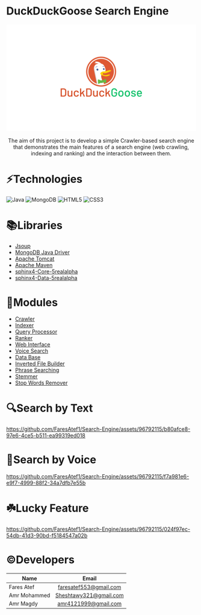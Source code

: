 # DuckDuckGoose Search Engine
![img.png](img.png)
<center>
The aim of this project is to develop a simple Crawler-based search engine that demonstrates the main
features of a search engine (web crawling, indexing and ranking) and the interaction between them.
</center>


# ⚡Technologies
![Java](https://img.shields.io/badge/java-%23ED8B00.svg?style=for-the-badge&logo=java&logoColor=white)
![MongoDB](https://img.shields.io/badge/MongoDB-%234ea94b.svg?style=for-the-badge&logo=mongodb&logoColor=white)
![HTML5](https://img.shields.io/badge/html5-%23E34F26.svg?style=for-the-badge&logo=html5&logoColor=white)
![CSS3](https://img.shields.io/badge/css3-%231572B6.svg?style=for-the-badge&logo=css3&logoColor=white)

# 📚Libraries
- [Jsoup](https://jsoup.org/)
- [MongoDB Java Driver](https://mongodb.github.io/mongo-java-driver/)
- [Apache Tomcat](http://tomcat.apache.org/)
- [Apache Maven](https://maven.apache.org/)
- [sphinx4-Core-5realalpha](https://jar-download.com/?search_box=sphinx-core)
- [sphinx4-Data-5realalpha](https://jar-download.com/?search_box=sphinx4-data+jar)

# 🧩Modules
- [Crawler](https://github.com/FaresAtef1/Search-Engine/tree/voice_lucky_feature/App/SearchEngineApp/src/main/java/crawler)
- [Indexer](https://github.com/FaresAtef1/Search-Engine/tree/voice_lucky_feature/App/SearchEngineApp/src/main/java/indexer)
- [Query Processor](https://github.com/FaresAtef1/Search-Engine/tree/voice_lucky_feature/App/SearchEngineApp/src/main/java/queryprocessor)
- [Ranker](https://github.com/FaresAtef1/Search-Engine/tree/voice_lucky_feature/App/SearchEngineApp/src/main/java/ranker)
- [Web Interface](https://github.com/FaresAtef1/Search-Engine/tree/voice_lucky_feature/App/SearchEngineApp/src/main/webapp)
- [Voice Search](https://github.com/FaresAtef1/Search-Engine/tree/voice_lucky_feature/App/SearchEngineApp/src/main/java/voice)
- [Data Base](https://github.com/FaresAtef1/Search-Engine/tree/voice_lucky_feature/App/SearchEngineApp/src/main/java/database)
- [Inverted File Builder](https://github.com/FaresAtef1/Search-Engine/tree/voice_lucky_feature/App/SearchEngineApp/src/main/java/inverted_files)
- [Phrase Searching](https://github.com/FaresAtef1/Search-Engine/tree/voice_lucky_feature/App/SearchEngineApp/src/main/java/phrase_searching)
- [Stemmer](https://github.com/FaresAtef1/Search-Engine/tree/voice_lucky_feature/App/SearchEngineApp/src/main/java/stemmer)
- [Stop Words Remover](https://github.com/FaresAtef1/Search-Engine/tree/voice_lucky_feature/App/SearchEngineApp/src/main/java/stopwordsrm)


# 🔍Search by Text
https://github.com/FaresAtef1/Search-Engine/assets/96792115/b80afce8-97e6-4ce5-b511-ea99319ed018



# 🎤Search by Voice
https://github.com/FaresAtef1/Search-Engine/assets/96792115/f7a981e6-e9f7-4999-88f2-34a7dfb7e55b


# ☘️Lucky Feature
https://github.com/FaresAtef1/Search-Engine/assets/96792115/024f97ec-54db-41d3-90bd-f5184547a02b



# ©️Developers


| Name                 |         Email          |
|----------------------|:----------------------:|
| Fares Atef           | faresatef553@gmail.com |
| Amr Mohammed         | Sheshtawy321@gmail.com |
| Amr Magdy            |  amr4121999@gmail.com  |
